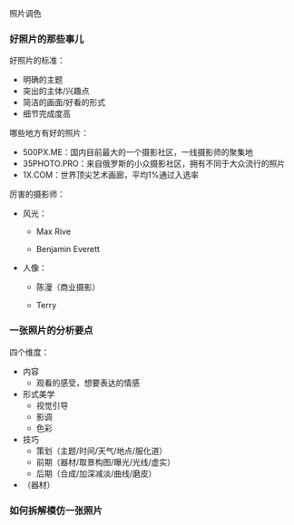 照片调色

### 好照片的那些事儿

好照片的标准：

+ 明确的主题
+ 突出的主体/兴趣点
+ 简洁的画面/好看的形式
+ 细节完成度高



哪些地方有好的照片：

+ 500PX.ME：国内目前最大的一个摄影社区，一线摄影师的聚集地
+ 35PHOTO.PRO：来自俄罗斯的小众摄影社区，拥有不同于大众流行的照片
+ 1X.COM：世界顶尖艺术画廊，平均1%通过入选率



厉害的摄影师：

+ 风光：

  + Max Rive

  + Benjamin Everett

+ 人像：

  + 陈漫（商业摄影）

  + Terry



### 一张照片的分析要点

四个维度：

+ 内容
  + 观看的感受，想要表达的情感
+ 形式美学
  + 视觉引导
  + 影调
  + 色彩
+ 技巧
  + 策划（主题/时间/天气/地点/服化道）
  + 前期（器材/取景构图/曝光/光线/虚实）
  + 后期（合成/加深减淡/曲线/磨皮）
+ （器材） 



### 如何拆解模仿一张照片

